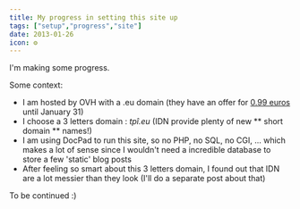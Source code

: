 ```yaml
---
title: My progress in setting this site up
tags: ["setup","progress","site"]
date: 2013-01-26
icon: ⚙
---
```


I'm making some progress.

Some context:

- I am hosted by OVH with a .eu domain (they have an offer for [0.99 euros](https://www.ovh.com/fr/domaines/doteu.xml) until January 31)
- I choose a 3 letters domain : _tpî.eu_ (IDN provide plenty of new ** short domain ** names!)
- I am using DocPad to run this site, so no PHP, no SQL, no CGI, ... which makes a lot of sense since I wouldn't need a incredible database to store a few 'static' blog posts
- After feeling so smart about this 3 letters domain, I found out that IDN are a lot messier than they look (I'll do a separate post about that)

To be continued :)